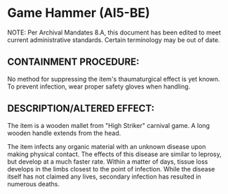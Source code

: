 # Game Hammer (AI5-BE)

NOTE: Per Archival Mandates 8.A, this document has been edited to meet current administrative standards. Certain terminology may be out of date.

## CONTAINMENT PROCEDURE:

No method for suppressing the item's thaumaturgical effect is yet known. To prevent infection, wear proper safety gloves when handling.

## DESCRIPTION/ALTERED EFFECT:

The item is a wooden mallet from "High Striker" carnival game. A long wooden handle extends from the head.

The item infects any organic material with an unknown disease upon making physical contact. The effects of this disease are similar to leprosy, but develop at a much faster rate. Within a matter of days, tissue loss develops in the limbs closest to the point of infection. While the disease itself has not claimed any lives, secondary infection has resulted in numerous deaths.
